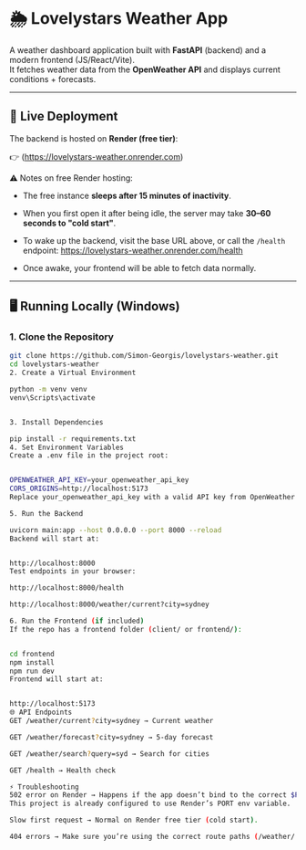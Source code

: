 # 🌦️ Lovelystars Weather App

A weather dashboard application built with **FastAPI** (backend) and a modern frontend (JS/React/Vite).  
It fetches weather data from the **OpenWeather API** and displays current conditions + forecasts.

---

## 🚀 Live Deployment

The backend is hosted on **Render (free tier)**:

👉 (https://lovelystars-weather.onrender.com)

⚠️ Notes on free Render hosting:
- The free instance **sleeps after 15 minutes of inactivity**.
- When you first open it after being idle, the server may take **30–60 seconds to "cold start"**.
- To wake up the backend, visit the base URL above, or call the `/health` endpoint:
https://lovelystars-weather.onrender.com/health


- Once awake, your frontend will be able to fetch data normally.

---

## 🖥️ Running Locally (Windows)

### 1. Clone the Repository
```bash
git clone https://github.com/Simon-Georgis/lovelystars-weather.git
cd lovelystars-weather
2. Create a Virtual Environment

python -m venv venv
venv\Scripts\activate


3. Install Dependencies

pip install -r requirements.txt
4. Set Environment Variables
Create a .env file in the project root:


OPENWEATHER_API_KEY=your_openweather_api_key
CORS_ORIGINS=http://localhost:5173
Replace your_openweather_api_key with a valid API key from OpenWeather.

5. Run the Backend

uvicorn main:app --host 0.0.0.0 --port 8000 --reload
Backend will start at:


http://localhost:8000
Test endpoints in your browser:

http://localhost:8000/health

http://localhost:8000/weather/current?city=sydney

6. Run the Frontend (if included)
If the repo has a frontend folder (client/ or frontend/):


cd frontend
npm install
npm run dev
Frontend will start at:


http://localhost:5173
🌐 API Endpoints
GET /weather/current?city=sydney → Current weather

GET /weather/forecast?city=sydney → 5-day forecast

GET /weather/search?query=syd → Search for cities

GET /health → Health check

⚡ Troubleshooting
502 error on Render → Happens if the app doesn’t bind to the correct $PORT.
This project is already configured to use Render’s PORT env variable.

Slow first request → Normal on Render free tier (cold start).

404 errors → Make sure you’re using the correct route paths (/weather/...).
